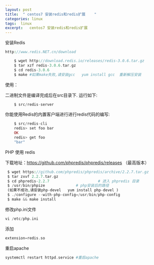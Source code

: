 ```yaml
---
layout: post
title:  " centos7 安装redis和redis扩展    "
categories: linux
tags:  linux
excerpt:   centos7 安装redis和redis扩展 
---
```


安装Redis
```php
http://www.redis.NET.cn/download

    $ wget http://download.redis.io/releases/redis-3.0.6.tar.gz
    $ tar xzf redis-3.0.6.tar.gz
    $ cd redis-3.0.6
    $ make #如果make失败,请安装gcc   yum install gcc  重新解压安装
```
使用：

二进制文件是编译完成后在src目录下. 运行如下:
```php
    $ src/redis-server
```
你能使用Redis的内置客户端进行进行redis代码的编写:
```php
    $ src/redis-cli
    redis> set foo bar
    OK
    redis> get foo
    "bar"

```
PHP 使用 redis

下载地址：https://github.com/phpredis/phpredis/releases （最高版本）

```php
 $ wget https://github.com/phpredis/phpredis/archive/2.2.7.tar.gz
 $ tar zxvf 2.2.7.tar.gz
 $ cd phpredis-2.2.7                      # 进入 phpredis 目录
 $ /usr/bin/phpize              # php安装后的路径
 (如果不成功,请安装php-devel   yum install php-devel )
 $ ./configure --with-php-config=/usr/bin/php-config
 $ make && make install
```

修改php.ini文件
```php
vi /etc/php.ini
```
添加
```php
extension=redis.so
```
重启apache
```php
systemctl restart httpd.service #重启apache
 
```
